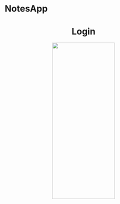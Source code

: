 # NotesApp

<div align="center">
      <a href="https://www.youtube.com/watch?v=s_nSEoGqEA4">
      </a>
    </div>

<div align="center">
  
  
  <h1>Login </h1>
    
   <div>
    <img width="200px" height="500px" src="https://user-images.githubusercontent.com/17780617/121481305-9dfb7f00-c9e9-11eb-9b1c-ef6cf03f22b7.gif"
         </img> 
     
    
</div>
 
 



